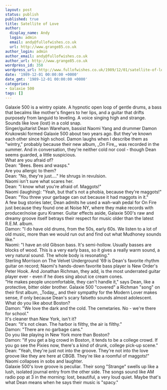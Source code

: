 ```yaml
---
layout: post
status: publish
published: true
title: Satellite of Love
author:
  display_name: Andy
  login: admin
  email: andy@fullofwishes.co.uk
  url: http://www.grange85.co.uk
author_login: admin
author_email: andy@fullofwishes.co.uk
author_url: http://www.grange85.co.uk
wordpress_id: 358
wordpress_url: http://www.fullofwishes.co.uk/1989/12/01/satellite-of-love/
date: '1989-12-01 00:00:00 +0000'
date_gmt: '1989-12-01 00:00:00 +0000'
categories:
- Galaxie 500
tags: []
---
```

<p>Galaxie 500 is a wintry opiate. A hypnotic open loop of gentle drums, a bass that becalms like mother's fingers to her lips, and a guitar that drifts purposely from languid to leveling. A voice singing high and strange. Sounds like love (lost) in a cold snap.<br />Singer/guitarist Dean Wareham, bassist Naomi Yang and drummer Damon Krukowski formed Galaxie 500 about two years ago. But they've known each other since high school. Damon laughs when I describe them as "wintry," probably because their new album, _On Fire_, was recorded in the summer. And in conversation, they're neither cold nor cool - though Dean seems guarded, a little suspicious.<br />What are you afraid of?<br />Dean: "Bees. Bees and wasps."<br />Are you allergic to them?<br />Dean: "No, they're just...." He shrugs in revulsion.<br />Naomi isn't sure what scares her.<br />Dean: "I know what you're afraid of. Maggots!"<br />Naomi (laughing): "Yeah, but that's not a phobia, because they're maggots!"<br />Dean: "You threw your garbage can out because it had maggots in it."<br />A few bug stories later, Dean admits he used a wah-wah pedal for On Fire just because they found one at Noise NY, where they make records with producer/noise guru Kramer. Guitar effects aside, Galaxie 500's raw and dreamy groove itself betrays their respect for music older than the latest R.E.M. album.<br />Damon: "I do have old drums, from the 50s, early 60s. We listen to a lot of old music, more than we would run out and find out what Mudhoney sounds like."<br />Naomi: "I have an old Gibson bass. It's semi-hollow. Usually basses are blocks of wood. This is a very early bass, so it gives a really warm sound, a very natural sound. The whole body is resonating."<br />Sterling Morrison on The Velvet Underground '69 is Dean's favorite rhythm guitar on record; Naomi's hands-down favorite bass player is New Order's Peter Hook. And Jonathan Richman, they add, is the most underrated guitar player ever - even if he does sing about ice cream cones. <br />"He makes people uncomfortable, they can't handle it," says Dean, like a protective, bitter older brother. Galaxie 500 "covered" a Richman "song" on their first album, _Today_, and their sympathy for the Modern Lover makes sense, if only because Dean's scary falsetto sounds almost adolescent. <br />What do you like about Boston?<br />Damon: "We love the dark and the cold. The cemetaries. No - we're there for school." <br />It's cleaner than New York, isn't it?<br />Dean: "It's not clean. The harbor is filthy, the air is filthy."<br />Damon: "There are no garbage cans."<br />Do you like playing in New York more than Boston?<br />Damon: "If you get a big crowd in Boston, it tends to be a college crowd. If you go see the Pixies now, there's a kind of drunk, college pick-up scene."<br />Dean: "Yeah, they're just not into the groove. They're not into the love groove like they are here at CBGB. They're like a roomful of maggots!" <br />Naomi collapses in sobs and laughter.<br />Galaxie 500's love groove is peculiar. Their song "Strange" swells up like a lush, isolated journal entry from the other side. The songs sound like AM radio pop at 3 in the morning: lost, beautiful, a very loud quiet. Maybe that's what Dean means when he says their music is "spacy."</p>
